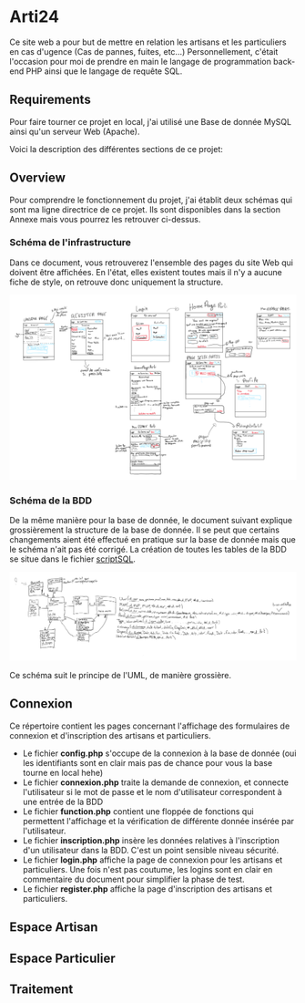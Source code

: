 # Arti24

Ce site web a pour but de mettre en relation les artisans et les particuliers en cas d'ugence (Cas de pannes, fuites, etc...)
Personnellement, c'était l'occasion pour moi de prendre en main le langage de programmation back-end PHP ainsi que le langage de requête SQL.

## Requirements
Pour faire tourner ce projet en local, j'ai utilisé une Base de donnée MySQL ainsi qu'un serveur Web (Apache).

Voici la description des différentes sections de ce projet:

## Overview
Pour comprendre le fonctionnement du projet, j'ai établit deux schémas qui sont ma ligne directrice de ce projet. Ils sont disponibles dans la section Annexe mais vous pourrez les retrouver ci-dessus.

### Schéma de l'infrastructure 
Dans ce document, vous retrouverez l'ensemble des pages du site Web qui doivent être affichées. En l'état, elles existent toutes mais il n'y a aucune fiche de style, on retrouve donc uniquement la structure.

![Overview](Annexe/Projet_Arti24.png "Structure du projet")

### Schéma de la BDD
De la même manière pour la base de donnée, le document suivant explique grossièrement la structure de la base de donnée. Il se peut que certains changements aient été effectué en pratique sur la base de donnée mais que le schéma n'ait pas été corrigé. La création de toutes les tables de la BDD se situe dans le fichier [scriptSQL](ScriptSQL/createTable2.sql).

![Overview](Annexe/Bases_De_donnees_Arti24.png "Structure de la BDD")

Ce schéma suit le principe de l'UML, de manière grossière.

## Connexion
Ce répertoire contient les pages concernant l'affichage des formulaires de connexion et d'inscription des artisans et particuliers. 

 + Le fichier **config.php** s'occupe de la connexion à la base de donnée (oui les identifiants sont en clair mais pas de chance pour vous la base tourne en local hehe)
 + Le fichier **connexion.php** traite la demande de connexion, et connecte l'utilisateur si le mot de passe et le nom d'utilisateur correspondent à une entrée de la BDD
 + Le fichier **function.php** contient une floppée de fonctions qui permettent l'affichage et la vérification de différente donnée insérée par l'utilisateur.
 + Le fichier **inscription.php** insère les données relatives à l'inscription d'un utilisateur dans la BDD. C'est un point sensible niveau sécurité.
 + Le fichier **login.php** affiche la page de connexion pour les artisans et particuliers. Une fois n'est pas coutume, les logins sont en clair en commentaire du document pour simplifier la phase de test. 
 + Le fichier **register.php** affiche la page d'inscription des artisans et particuliers.

## Espace Artisan

## Espace Particulier

## Traitement
